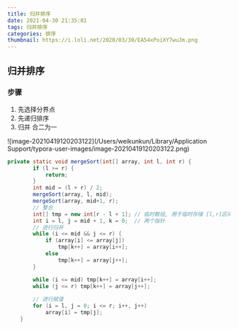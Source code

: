 ```yaml
---
title: 归并排序
date: 2021-04-30 21:35:01
tags: 归并排序
categories: 排序
thumbnail: https://i.loli.net/2020/03/30/EA54xPoiXY7wuJm.png
---
```




## 归并排序

### 步骤

1. 先选择分界点
2. 先递归排序
3. 归并 合二为一

![image-20210419120203122](/Users/weikunkun/Library/Application Support/typora-user-images/image-20210419120203122.png)

```java
private static void mergeSort(int[] array, int l, int r) {
        if (l >= r) {
            return;
        }
        int mid = (l + r) / 2;
        mergeSort(array, l, mid);
        mergeSort(array, mid+1, r);
        // 整合
        int[] tmp = new int[r - l + 1]; // 临时数组, 用于临时存储 [l,r]区间内排好序的数据
        int i = l, j = mid + 1, k = 0;  // 两个指针
        // 进行归并
        while (i <= mid && j <= r) {
            if (array[i] <= array[j]) 
                tmp[k++] = array[i++];
            else
                tmp[k++] = array[j++];
        }

        while (i <= mid) tmp[k++] = array[i++];
        while (j <= r) tmp[k++] = array[j++];
        
        // 进行赋值
        for (i = l, j = 0; i <= r; i++, j++)
            array[i] = tmp[j];
    }
```

